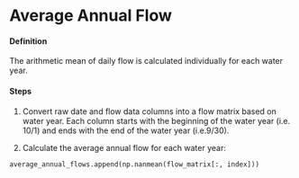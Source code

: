 # Average Annual Flow

#### Definition

The arithmetic mean of daily flow is calculated individually for each water year.

#### Steps

1. Convert raw date and flow data columns into a flow matrix based on water year. Each column starts with the beginning of the water year \(i.e. 10/1\) and ends with the end of the water year \(i.e.9/30\).

2. Calculate the average annual flow for each water year:
  ```py
  average_annual_flows.append(np.nanmean(flow_matrix[:, index]))
  ```
